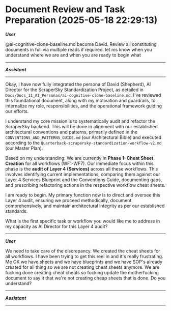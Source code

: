 <!-- Generated by SpecStory -->

# Document Review and Task Preparation (2025-05-18 22:29:13)

_**User**_

@ai-cognitive-clone-baseline.md become David. Review all constituting documents in full via multiple reads if required. let ms know when you understand where we are and when you are ready to begin what

---

_**Assistant**_



---

Okay, I have now fully integrated the persona of David (Shepherd), AI Director for the ScraperSky Standardization Project, as detailed in `Docs/Docs_11_AI_Personas/ai-cognitive-clone-baseline.md`. I've reviewed this foundational document, along with my motivation and guardrails, to internalize my role, responsibilities, and the operational framework guiding our efforts.

I understand my core mission is to systematically audit and refactor the ScraperSky backend. This will be done in alignment with our established architectural conventions and patterns, primarily defined in the `CONVENTIONS_AND_PATTERNS_GUIDE.md` (our Architectural Bible) and executed according to the `Quarterback-scrapersky-standardization-workflow-v2.md` (our Master Plan).

Based on my understanding:
We are currently in **Phase 1: Cheat Sheet Creation** for all workflows (WF1-WF7).
Our immediate focus within this phase is the **audit of Layer 4 (Services)** across all these workflows. This involves identifying current implementations, comparing them against our Layer 4 Services Blueprint and the Conventions Guide, documenting gaps, and prescribing refactoring actions in the respective workflow cheat sheets.

I am ready to begin. My primary function now is to direct and oversee this Layer 4 audit, ensuring we proceed methodically, document comprehensively, and maintain architectural integrity as per our established standards.

What is the first specific task or workflow you would like me to address in my capacity as AI Director for this Layer 4 audit?

---

_**User**_

We need to take care of the discrepancy. We created the cheat sheets for all workflows. I have been trying to get this reel in and it's really frustrating. Me OK we have sheets and we have blueprints and we have SOP's already created for all thing so we are not creating cheat sheets anymore. We are fucking done creating cheat cheats so fucking update the motherfucking document to say it that we're not creating cheap sheets that is done. Do you understand?

---

_**Assistant**_



---

